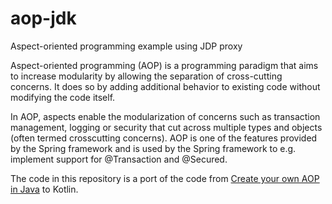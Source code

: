 # aop-jdk
Aspect-oriented programming example using JDP proxy

Aspect-oriented programming (AOP) is a programming paradigm that aims to increase modularity by allowing the separation of cross-cutting concerns. It does so by adding additional behavior to existing code without modifying the code itself.

In AOP, aspects enable the modularization of concerns such as transaction management, logging or security that cut across multiple types and objects (often termed crosscutting concerns). AOP is one of the features provided by the Spring framework and is used by the Spring framework to e.g. implement support for @Transaction and @Secured.

The code in this repository is a port of the code from [Create your own AOP in Java](https://www.javacodegeeks.com/2015/03/create-your-own-aop-in-java.html) to Kotlin.
